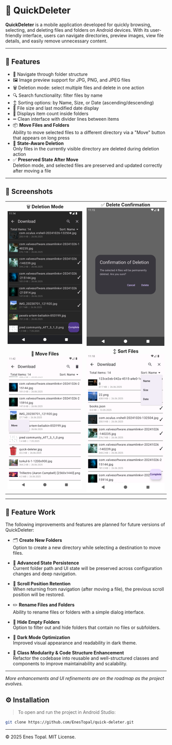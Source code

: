 # 📁 QuickDeleter

**QuickDeleter** is a mobile application developed for quickly browsing, selecting, and deleting files and folders on Android devices. With its user-friendly interface, users can navigate directories, preview images, view file details, and easily remove unnecessary content.

---

## 🚀 Features

- 📂 Navigate through folder structure  
- 🖼️ Image preview support for JPG, PNG, and JPEG files  
- 🗑️ Deletion mode: select multiple files and delete in one action  
- 🔍 Search functionality: filter files by name  
- ↕️ Sorting options: by Name, Size, or Date (ascending/descending)  
- 📄 File size and last modified date display  
- 🧭 Displays item count inside folders  
- ➖ Clean interface with divider lines between items  
- 📦 **Move Files and Folders**  
  Ability to move selected files to a different directory via a "Move" button that appears on long press  
- 🔄 **State-Aware Deletion**  
  Only files in the currently visible directory are deleted during deletion action  
- ✅ **Preserved State After Move**  
  Deletion mode, and selected files are preserved and updated correctly after moving a file

---

## 📸 Screenshots

<table>
  <tr>
    <td align="center">
      🗑️ <strong>Deletion Mode</strong><br/>
      <img src="screenshots/delete1.png" alt="Deletion Mode" width="300"/><br/>
    </td>
    <td align="center">
      ✅ <strong>Delete Confirmation</strong><br/>
      <img src="screenshots/confirmation.png" alt="Delete Confirmation" width="300"/><br/>
    </td>
  </tr>
  <tr>
    <td align="center">
      📂 <strong>Move Files</strong><br/>
      <img src="screenshots/move_button.png" alt="Move Files" width="300"/><br/>
    </td>
    <td align="center">
      ↕️ <strong>Sort Files</strong><br/>
      <img src="screenshots/sort.png" alt="Sort Files" width="300"/><br/>
    </td>
  </tr>
</table>

---

## 🚧 Feature Work

The following improvements and features are planned for future versions of QuickDeleter:

- 🗂️ **Create New Folders**  
  Option to create a new directory while selecting a destination to move files.

- 🔄 **Advanced State Persistence**  
  Current folder path and UI state will be preserved across configuration changes and deep navigation.

- 📌 **Scroll Position Retention**  
  When returning from navigation (after moving a file), the previous scroll position will be restored.

- ✏️ **Rename Files and Folders**  
  Ability to rename files or folders with a simple dialog interface.

- 🧹 **Hide Empty Folders**  
  Option to filter out and hide folders that contain no files or subfolders.

- 🌙 **Dark Mode Optimization**  
  Improved visual appearance and readability in dark theme.

- 🧱 **Class Modularity & Code Structure Enhancement**  
  Refactor the codebase into reusable and well-structured classes and components to improve maintainability and scalability.

---

*More enhancements and UI refinements are on the roadmap as the project evolves.*

## ⚙️ Installation

> To open and run the project in Android Studio:

```bash
git clone https://github.com/EnesTopal/quick-deleter.git
``` 

---

© 2025 Enes Topal. MIT License.
